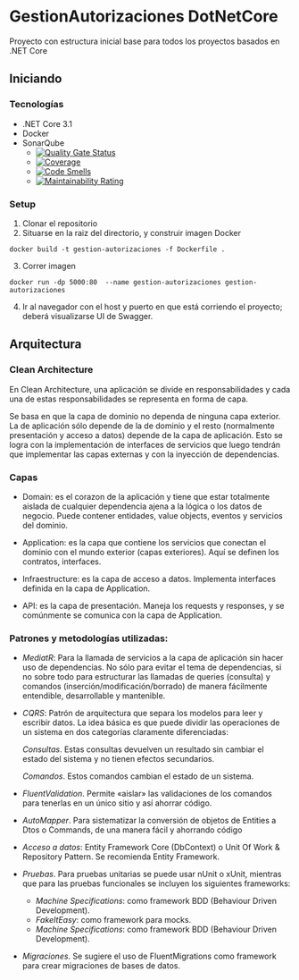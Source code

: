 # GestionAutorizaciones DotNetCore

Proyecto con estructura inicial base para todos los proyectos basados en .NET Core


## Iniciando

### Tecnologías

- .NET Core 3.1
- Docker
- SonarQube
  - [![Quality Gate Status](http://husonarqubedev.eastus2.cloudapp.azure.com:9000/api/project_badges/measure?project=Autorizaciones_gestion-autorizaciones_AYmDPz_M7P5wQ4pmM56w&metric=alert_status&token=b0abebd281689ec60091fe74acdf4fb9ea9ab212)](http://husonarqubedev.eastus2.cloudapp.azure.com:9000/dashboard?id=Autorizaciones_gestion-autorizaciones_AYmDPz_M7P5wQ4pmM56w)
  - [![Coverage](http://husonarqubedev.eastus2.cloudapp.azure.com:9000/api/project_badges/measure?project=Autorizaciones_gestion-autorizaciones_AYmDPz_M7P5wQ4pmM56w&metric=coverage&token=b0abebd281689ec60091fe74acdf4fb9ea9ab212)](http://husonarqubedev.eastus2.cloudapp.azure.com:9000/dashboard?id=Autorizaciones_gestion-autorizaciones_AYmDPz_M7P5wQ4pmM56w)
  - [![Code Smells](http://husonarqubedev.eastus2.cloudapp.azure.com:9000/api/project_badges/measure?project=Autorizaciones_gestion-autorizaciones_AYmDPz_M7P5wQ4pmM56w&metric=code_smells&token=b0abebd281689ec60091fe74acdf4fb9ea9ab212)](http://husonarqubedev.eastus2.cloudapp.azure.com:9000/dashboard?id=Autorizaciones_gestion-autorizaciones_AYmDPz_M7P5wQ4pmM56w)
  - [![Maintainability Rating](http://husonarqubedev.eastus2.cloudapp.azure.com:9000/api/project_badges/measure?project=Autorizaciones_gestion-autorizaciones_AYmDPz_M7P5wQ4pmM56w&metric=sqale_rating&token=b0abebd281689ec60091fe74acdf4fb9ea9ab212)](http://husonarqubedev.eastus2.cloudapp.azure.com:9000/dashboard?id=Autorizaciones_gestion-autorizaciones_AYmDPz_M7P5wQ4pmM56w)
### Setup
1. Clonar el repositorio
2. Situarse en la raiz del directorio, y construir imagen Docker
```
docker build -t gestion-autorizaciones -f Dockerfile .
```
3. Correr imagen
```
docker run -dp 5000:80  --name gestion-autorizaciones gestion-autorizaciones
```

4. Ir al navegador con el host y puerto en que está corriendo el proyecto; deberá visualizarse UI de Swagger.

## Arquitectura

### Clean Architecture 

En Clean Architecture, una aplicación se divide en responsabilidades y cada una de estas responsabilidades se representa en forma de capa.

Se basa en que la capa de dominio no dependa de ninguna capa exterior. La de aplicación sólo depende de la de dominio y el resto (normalmente presentación y acceso a datos) depende de la capa de aplicación. Esto se logra con la implementación de interfaces de servicios que luego tendrán que implementar las capas externas y con la inyección de dependencias.

### Capas

- Domain: es el corazon de la aplicación y tiene que estar totalmente aislada de cualquier dependencia ajena a la lógica o los datos de negocio. Puede contener entidades, value objects, eventos y servicios del dominio.

- Application: es la capa que contiene los servicios que conectan el dominio con el mundo exterior (capas exteriores). Aquí se definen los contratos, interfaces.
- Infraestructure: es la capa de acceso a datos. Implementa interfaces definida en la capa de Application.
- API: es la capa de presentación. Maneja los requests y responses, y se comúnmente se comunica con la capa de Application.

### Patrones y metodologías utilizadas:

- *MediatR*: Para la llamada de servicios a la capa de aplicación sin hacer uso de dependencias.
No sólo para evitar el tema de dependencias, si no sobre todo para estructurar las llamadas de queries (consulta) y comandos (inserción/modificación/borrado) de manera fácilmente entendible, desarrollable y mantenible.

- *CQRS*: Patrón de arquitectura que separa los modelos para leer y escribir datos.
La idea básica es que puede dividir las operaciones de un sistema en dos categorías claramente diferenciadas:

  *Consultas*. Estas consultas devuelven un resultado sin cambiar el estado del sistema y no tienen efectos secundarios.

  *Comandos*. Estos comandos cambian el estado de un sistema.

- *FluentValidation*. Permite «aislar» las validaciones de los comandos para tenerlas en un único sitio y así ahorrar código.

- *AutoMapper*. Para sistematizar la conversión de objetos de Entities a Dtos o Commands, de una manera fácil y ahorrando código

- *Acceso a datos*: Entity Framework Core (DbContext) o Unit Of Work & Repository Pattern. Se recomienda Entity Framework.

- *Pruebas*. Para pruebas unitarias se puede usar nUnit o xUnit, mientras que para las pruebas funcionales se incluyen los siguientes frameworks:
   
    *  *Machine Specifications*: como framework BDD (Behaviour Driven Development).
    *  *FakeItEasy*: como framework para mocks.
    *  *Machine Specifications*: como framework BDD (Behaviour Driven Development).

- *Migraciones*. Se sugiere el uso de FluentMigrations como framework para crear migraciones de bases de datos.